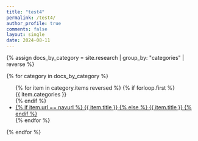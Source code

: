 ```yaml
---
title: "test4"
permalink: /test4/
author_profile: true
comments: false
layout: single
date: 2024-08-11
---
```


{% assign docs_by_category = site.research | group_by: "categories" | reverse %}

{% for category in docs_by_category %}
  <div class="category_wrapper">
    <ul>
    {% for item in category.items reversed %}
	{% if forloop.first %}
	<div class="category">{{ item.categories }}</div>
	{% endif %}
      <li class="collapsed">
          <a href="{{ site.baseurl }}{{ item.url }}">
          {% if item.url == navurl %}
            <u>{{ item.title }}</u>
          {% else %}
            {{ item.title }}
          {% endif %}
          </a>
      </li>
    {% endfor %}
    </ul>
  </div>
{% endfor %}